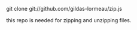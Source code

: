 git clone git://github.com/gildas-lormeau/zip.js

this repo is needed for zipping and unzipping files.
